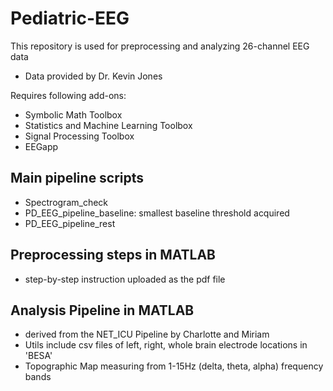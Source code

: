 # Pediatric-EEG
This repository is used for preprocessing and analyzing 26-channel EEG data 
- Data provided by Dr. Kevin Jones

Requires following add-ons: 
- Symbolic Math Toolbox
- Statistics and Machine Learning Toolbox
- Signal Processing Toolbox
- EEGapp

## Main pipeline scripts
- Spectrogram_check
- PD_EEG_pipeline_baseline: smallest baseline threshold acquired
- PD_EEG_pipeline_rest

## Preprocessing steps in MATLAB
- step-by-step instruction uploaded as the pdf file

## Analysis Pipeline in MATLAB
- derived from the NET_ICU Pipeline by Charlotte and Miriam
- Utils include csv files of left, right, whole brain electrode locations in 'BESA'
- Topographic Map measuring from 1-15Hz (delta, theta, alpha) frequency bands
